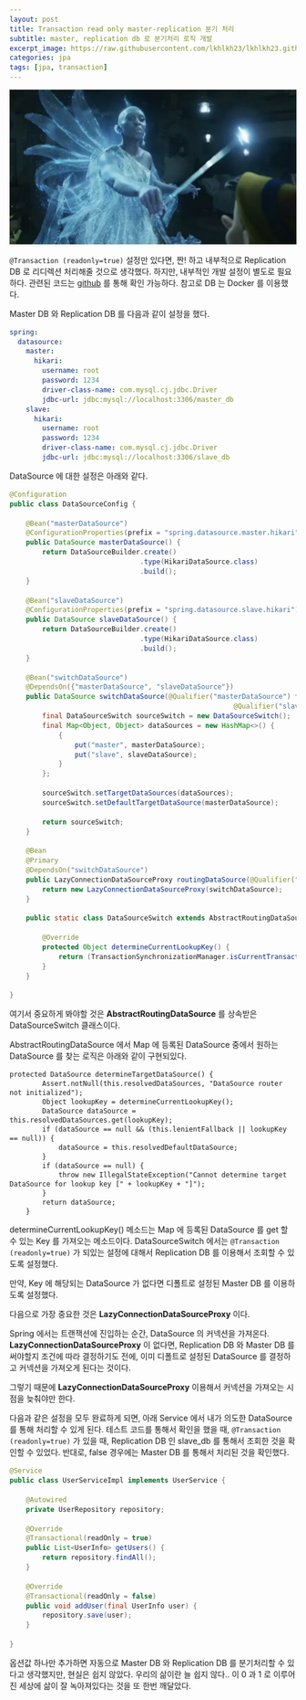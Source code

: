 ```yaml
---
layout: post
title: Transaction read only master-replication 분기 처리
subtitle: master, replication db 로 분기처리 로직 개발
excerpt_image: https://raw.githubusercontent.com/lkhlkh23/lkhlkh23.github.io/master/images/2023-12-26/banner.png
categories: jpa
tags: [jpa, transaction]
---
```


![banner](https://raw.githubusercontent.com/lkhlkh23/lkhlkh23.github.io/master/images/2023-12-26/banner.png)

`@Transaction (readonly=true)` 설정만 있다면, 짠! 하고 내부적으로 Replication DB 로 리디렉션 처리해줄 것으로 생각했다. 하지만, 내부적인 개발 설정이 별도로 필요하다. 관련된 코드는 [github](https://github.com/lkhlkh23/practice-transaction-route) 를 통해 확인 가능하다. 참고로 DB 는 Docker 를 이용했다.

Master DB 와 Replication DB 를 다음과 같이 설정을 했다.

```yaml
spring:
  datasource:
    master:
      hikari:
        username: root
        password: 1234
        driver-class-name: com.mysql.cj.jdbc.Driver
        jdbc-url: jdbc:mysql://localhost:3306/master_db
    slave:
      hikari:
        username: root
        password: 1234
        driver-class-name: com.mysql.cj.jdbc.Driver
        jdbc-url: jdbc:mysql://localhost:3306/slave_db
```

DataSource 에 대한 설정은 아래와 같다. 

```java
@Configuration
public class DataSourceConfig {

	@Bean("masterDataSource")
	@ConfigurationProperties(prefix = "spring.datasource.master.hikari")
	public DataSource masterDataSource() {
		return DataSourceBuilder.create()
								.type(HikariDataSource.class)
								.build();
	}

	@Bean("slaveDataSource")
	@ConfigurationProperties(prefix = "spring.datasource.slave.hikari")
	public DataSource slaveDataSource() {
		return DataSourceBuilder.create()
								.type(HikariDataSource.class)
								.build();
	}

	@Bean("switchDataSource")
	@DependsOn({"masterDataSource", "slaveDataSource"})
	public DataSource switchDataSource(@Qualifier("masterDataSource") final DataSource masterDataSource,
									                   @Qualifier("slaveDataSource") final DataSource slaveDataSource) {
		final DataSourceSwitch sourceSwitch = new DataSourceSwitch();
		final Map<Object, Object> dataSources = new HashMap<>() {
			{
				put("master", masterDataSource);
				put("slave", slaveDataSource);
			}
		};

		sourceSwitch.setTargetDataSources(dataSources);
		sourceSwitch.setDefaultTargetDataSource(masterDataSource);

		return sourceSwitch;
	}

	@Bean
	@Primary
	@DependsOn("switchDataSource")
	public LazyConnectionDataSourceProxy routingDataSource(@Qualifier("switchDataSource") final DataSource switchDataSource) {
		return new LazyConnectionDataSourceProxy(switchDataSource);
	}

	public static class DataSourceSwitch extends AbstractRoutingDataSource {

		@Override
		protected Object determineCurrentLookupKey() {
			return (TransactionSynchronizationManager.isCurrentTransactionReadOnly()) ? "slave" : "master";
		}
	}

}
```

여기서 중요하게 봐야할 것은 **AbstractRoutingDataSource** 를 상속받은 DataSourceSwitch 클래스이다.

AbstractRoutingDataSource 에서 Map 에 등록된 DataSource 중에서 원하는 DataSource 를 찾는 로직은 아래와 같이 구현되있다.

```
protected DataSource determineTargetDataSource() {
		Assert.notNull(this.resolvedDataSources, "DataSource router not initialized");
		Object lookupKey = determineCurrentLookupKey();
		DataSource dataSource = this.resolvedDataSources.get(lookupKey);
		if (dataSource == null && (this.lenientFallback || lookupKey == null)) {
			dataSource = this.resolvedDefaultDataSource;
		}
		if (dataSource == null) {
			throw new IllegalStateException("Cannot determine target DataSource for lookup key [" + lookupKey + "]");
		}
		return dataSource;
	}
```

determineCurrentLookupKey() 메소드는 Map 에 등록된 DataSource 를 get 할 수 있는 Key 를 가져오는 메소드이다. DataSourceSwitch 에서는 `@Transaction (readonly=true)` 가 되있는 설정에 대해서 Replication DB 를 이용해서 조회할 수 있도록 설정했다.

만약, Key 에 해당되는 DataSource 가 없다면 디폴트로 설정된 Master DB 를 이용하도록 설정했다.

다음으로 가장 중요한 것은 **LazyConnectionDataSourceProxy** 이다.

Spring 에서는 트랜잭션에 진입하는 순간, DataSource 의 커넥션을 가져온다.  **LazyConnectionDataSourceProxy** 이 없다면,  Replication DB 와 Master DB 를 써야할지 조건에 따라 결정하기도 전에, 이미 디폴트로 설정된 DataSource 를 결정하고 커넥션을 가져오게 된다는 것이다.

그렇기 때문에 **LazyConnectionDataSourceProxy** 이용해서 커넥션을 가져오는 시점을 늦춰야만 한다. 

다음과 같은 설정을 모두 완료하게 되면, 아래 Service 에서 내가 의도한 DataSource 를 통해 처리할 수 있게 된다. 테스트 코드를 통해서 확인을 했을 때, `@Transaction (readonly=true)` 가 있을 때, Replication DB 인 slave_db 를 통해서 조회한 것을 확인할 수 있었다. 반대로, false 경우에는 Master DB 를 통해서 처리된 것을 확인했다.

```java
@Service
public class UserServiceImpl implements UserService {

	@Autowired
	private UserRepository repository;

	@Override
	@Transactional(readOnly = true)
	public List<UserInfo> getUsers() {
		return repository.findAll();
	}

	@Override
	@Transactional(readOnly = false)
	public void addUser(final UserInfo user) {
		repository.save(user);
	}

}
```

옵션값 하나만 추가하면 자동으로 Master DB 와 Replication DB 를 분기처리할 수 있다고 생각했지만, 현실은 쉽지 않았다. 우리의 삶이란 늘 쉽지 않다.. 이 0 과 1 로 이루어진 세상에 삶이 잘 녹아져있다는 것을 또 한번 깨달았다.
